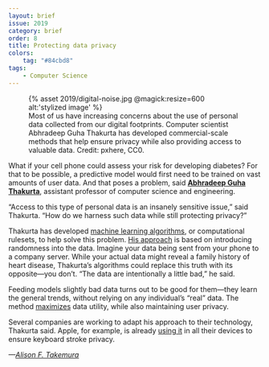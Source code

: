 ```yaml
---
layout: brief
issue: 2019
category: brief
order: 8
title: Protecting data privacy
colors:
    tag: "#84cbd8"
tags:
    - Computer Science
---
```

<figure class="">
  {% asset 2019/digital-noise.jpg @magick:resize=600 alt:'stylized image' %}<figcaption>Most of us have increasing concerns about the use of personal data collected from our digital footprints. Computer scientist Abhradeep Guha Thakurta has developed commercial-scale methods that help ensure privacy while also providing access to valuable data. Credit: pxhere, CC0.</figcaption>
</figure>

What if your cell phone could assess your risk for developing diabetes? For that to be possible, a predictive model would first need to be trained on vast amounts of user data. And that poses a problem, said [**Abhradeep Guha Thakurta**](https://www.soe.ucsc.edu/people/aguhatha), assistant professor of computer science and engineering.

“Access to this type of personal data is an insanely sensitive issue,” said Thakurta. “How do we harness such data while still protecting privacy?”

Thakurta has developed [machine learning algorithms](https://en.wikipedia.org/wiki/Outline_of_machine_learning), or computational rulesets, to help solve this problem. [His approach](https://aguhatha.github.io/research.html) is based on introducing randomness into the data. Imagine your data being sent from your phone to a company server. While your actual data might reveal a family history of heart disease, Thakurta’s algorithms could replace this truth with its opposite—you don’t. “The data are intentionally a little bad,” he said.

Feeding models slightly bad data turns out to be good for them—they learn the general trends, without relying on any individual’s “real” data. The method [maximizes](https://www.ieee-security.org/TC/SP2017/papers/373.pdf) data utility, while also maintaining user privacy.

Several companies are working to adapt his approach to their technology, Thakurta said. Apple, for example, is already [using it](https://www.wired.com/2016/06/apples-differential-privacy-collecting-data/) in all their devices to ensure keyboard stroke privacy.

*—[Alison F. Takemura](http://alisonftakemura.info/)*